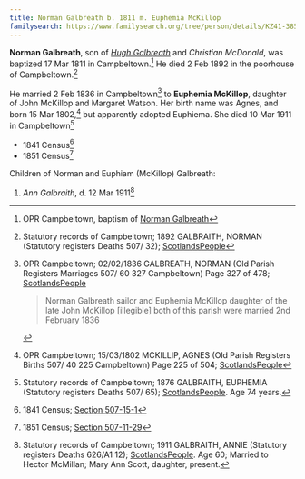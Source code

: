 ```yaml
---
title: Norman Galbreath b. 1811 m. Euphemia McKillop
familysearch: https://www.familysearch.org/tree/person/details/KZ41-385
---
```

**Norman Galbreath**, son of *[Hugh Galbreath](galbreath-hugh-1785-mcdonald.md)* and *Christian McDonald*, was baptized 17 Mar 1811 in Campbeltown.[^birth] He died 2 Feb 1892 in the poorhouse of Campbeltown.[^death]

He married 2 Feb 1836 in Campbeltown[^marriage] to **Euphemia McKillop**, daughter of John McKillop and Margaret Watson. Her birth name was Agnes, and born 15 Mar 1802,[^euphemia-birth] but apparently adopted Euphiema. She died 10 Mar 1911 in Campbeltown[^euphemia-death]

- 1841 Census[^census1841]
- 1851 Census[^census1851]

Children of Norman and Euphiam (McKillop) Galbreath:

1. *Ann Galbraith*,  d. 12 Mar 1911[^ann-death]

[^census1841]: 1841 Census; [Section 507-15-1](/sources/scotland-census-1841-campbeltown.md#507-15-1)

[^census1851]: 1851 Census; [Section 507-11-29](/sources/scotland-census-1851-campbeltown.md#507-11-29)

[^birth]: OPR Campbeltown, baptism of [Norman Galbreath](/sources/opr-campbeltown-births.md#1811-03-17-norman-galbreath)

[^death]: Statutory records of Campbeltown; 1892 GALBRAITH, NORMAN (Statutory registers Deaths 507/ 32); [ScotlandsPeople](https://www.scotlandspeople.gov.uk/view-image/nrs_stat_deaths/4397043)

[^marriage]: OPR Campbeltown; 02/02/1836 GALBREATH, NORMAN (Old Parish Registers Marriages 507/ 60 327 Campbeltown) Page 327 of 478; [ScotlandsPeople](https://www.scotlandspeople.gov.uk/view-image/nrs_opr_records/9531226?image=327)

    > Norman Galbreath sailor and Euphemia McKillop daughter of the late John McKillop [illegible] 
    > both of this parish were married 2nd February 1836

[^euphemia-birth]: OPR Campbeltown; 15/03/1802 MCKILLIP, AGNES (Old Parish Registers Births 507/ 40 225 Campbeltown) Page 225 of 504; [ScotlandsPeople](https://www.scotlandspeople.gov.uk/view-image/nrs_opr_records/110615?image=225)

[^euphemia-death]: Statutory records of Campbeltown; 1876 GALBRAITH, EUPHEMIA (Statutory registers Deaths 507/ 65); [ScotlandsPeople](https://www.scotlandspeople.gov.uk/view-image/nrs_stat_deaths/1921684). Age 74 years.

[^ann-death]: Statutory records of Campbeltown; 1911 GALBRAITH, ANNIE (Statutory registers Deaths 626/A1 12); [ScotlandsPeople]( https://www.scotlandspeople.gov.uk/view-image/nrs_stat_deaths/6445779).  Age 60; Married to Hector McMillan; Mary Ann Scott, daughter, present.




